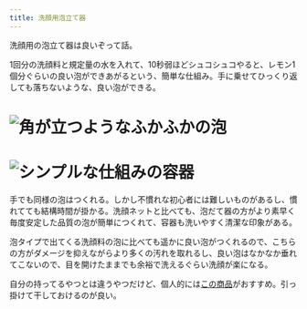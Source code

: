 ```yaml
---
title: 洗顔用泡立て器
---
```

洗顔用の泡立て器は良いぞって話。

1回分の洗顔料と規定量の水を入れて、10秒弱ほどシュコシュコやると、レモン1個分ぐらいの良い泡ができあがるという、簡単な仕組み。手に乗せてひっくり返しても落ちないような、良い泡ができる。

![](https://lh6.googleusercontent.com/1dveiAa9HpEj3RcNP12ZUSdnXbXry04Pe9QYA4q9lU5xr_JIYNqDHHfR--YjT7PKLh2C0VnmehFBCE0YGJj-Hdbn3Fli--iLtFknFd4wuLWpDxbZy4VK6EMKxlBVZ9nmxdhg23XP3cuqc-XYh9YuZ6-slW6TnlV1WHTgGFLs6AAKuyWpk3RsDm3U5QYD "角が立つようなふかふかの泡")
===================================================================================================================================================================================================================================================

![](https://lh4.googleusercontent.com/_-pjyNx8_umw2U0TvBxFUG_0u27xHYyaGWU3JIPHB1IbFt9kwFdcdeNdaTDDm7kVBAS8RMyrzcH-RJ2gdPP1dxWWeZNWWJ-iYUT_vZZN6Gp1tIVYZ6OiAjqexPT9r0ojlbdS5Hb0Ji03oCQXu1a61vBdtRuNy95M5Heyu2VVlwi7Sc9UGoqutSi3xBAn "シンプルな仕組みの容器")
=================================================================================================================================================================================================================================================

手でも同様の泡はつくれる。しかし不慣れな初心者には難しいものがあるし、慣れてても結構時間が掛かる。洗顔ネットと比べても、泡だて器の方がより素早く毎度安定した品質の泡が簡単につくれて、容器も洗いやすく清潔な印象がある。

泡タイプで出てくる洗顔料の泡に比べても遥かに良い泡がつくれるので、こちらの方がダメージを抑えながらより多くの汚れを取れるし、良い泡はなかなか垂れてこないので、目を開けたままでも余裕で洗えるぐらい洗顔が楽になる。

自分の持ってるやつとは違うやつだけど、個人的には[この商品](https://www.amazon.co.jp/dp/B09KMP9GDN)がおすすめ。引っ掛けて干しておけるのが良い。
